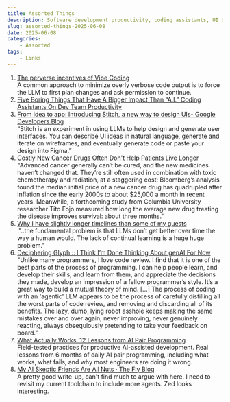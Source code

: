 ```yaml
---
title: Assorted Things
description: Software development productivity, coding assistants, UI design, medical technology, skepticism of AI and programming.
slug: assorted-things-2025-06-08
date: 2025-06-08
categories:
    - Assorted
tags:
    - Links
---
```




1. [The perverse incentives of Vibe Coding](https://uxdesign.cc/the-perverse-incentives-of-vibe-coding-23efbaf75aee?gi=2a0841013987)\
  A common approach to minimize overly verbose code output is to force the LLM to first plan changes and ask permission to continue.
1. [Five Boring Things That Have A Bigger Impact Than “A.I.” Coding Assistants On Dev Team Productivity](https://codemanship.wordpress.com/2025/05/21/five-boring-things-that-have-a-bigger-impact-than-a-i-coding-assistants-on-dev-team-productivity/)
1. [From idea to app: Introducing Stitch, a new way to design UIs- Google Developers Blog](https://developers.googleblog.com/en/stitch-a-new-way-to-design-uis/)\
  “Stitch is an experiment in using LLMs to help design and generate user interfaces. You can describe UI ideas in natural language, generate and iterate on wireframes, and eventually generate code or paste your design into Figma.”
1. [Costly New Cancer Drugs Often Don't Help Patients Live Longer](https://www.bloomberg.com/graphics/2025-cancer-treatment-costs/)\
  "Advanced cancer generally can’t be cured, and the new medicines haven’t changed that. They’re still often used in combination with toxic chemotherapy and radiation, at a staggering cost: Bloomberg’s analysis found the median initial price of a new cancer drug has quadrupled after inflation since the early 2000s to about $25,000 a month in recent years. Meanwhile, a forthcoming study from Columbia University researcher Tito Fojo measured how long the average new drug treating the disease improves survival: about three months."
1. [Why I have slightly longer timelines than some of my guests](https://www.dwarkesh.com/p/timelines-june-2025)\
  ."..the fundamental problem is that LLMs don’t get better over time the way a human would. The lack of continual learning is a huge huge problem."
1. [Deciphering Glyph :: I Think I’m Done Thinking About genAI For Now](https://blog.glyph.im/2025/06/i-think-im-done-thinking-about-genai-for-now.html)\
  "Unlike many programmers, I love code review. I find that it is one of the best parts of the process of programming. I can help people learn, and develop their skills, and learn from them, and appreciate the decisions they made, develop an impression of a fellow programmer’s style. It’s a great way to build a mutual theory of mind.
[...] The process of coding with an 'agentic' LLM appears to be the process of carefully distilling all the worst parts of code review, and removing and discarding all of its benefits. The lazy, dumb, lying robot asshole keeps making the same mistakes over and over again, never improving, never genuinely reacting, always obsequiously pretending to take your feedback on board."
1. [What Actually Works: 12 Lessons from AI Pair Programming](https://forgecode.dev/blog/ai-agent-best-practices/)\
  Field-tested practices for productive AI-assisted development. Real lessons from 6 months of daily AI pair programming, including what works, what fails, and why most engineers are doing it wrong.
1. [My AI Skeptic Friends Are All Nuts · The Fly Blog](https://fly.io/blog/youre-all-nuts/)\
  A pretty good write-up, can't find much to argue with here. I need to revisit my current toolchain to include more agents. Zed looks interesting.